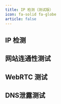 ```yaml
---
title: IP 检测（测试版）
icon: fa-solid fa-globe
article: false
---
```


## IP 检测

<ipcheck />

## 网站连通性测试

<Connectivity />

## WebRTC 测试

<WebRTC />

## DNS泄露测试

<DNSLeak />
